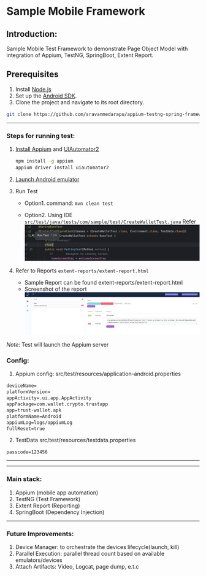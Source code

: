 # Sample Mobile Framework

## Introduction:
Sample Mobile Test Framework to demonstrate Page Object Model with integration of Appium, TestNG, SpringBoot, Extent Report.

## Prerequisites
1. Install [Node.js](https://github.com/nodejs/help/wiki/Installation)
2. Set up the [Android SDK](https://developer.android.com/about/versions/14/setup-sdk).
3. Clone the project and navigate to its root directory.
```bash
git clone https://github.com/sravanmedarapu/appium-testng-spring-framework
```

---
### Steps for running test:
1. [Install Appium](https://appium.io/docs/en/2.0/quickstart/install/) and [UIAutomator2](https://appium.io/docs/en/2.0/quickstart/uiauto2-driver/)
    ```bash
    npm install -g appium
    appium driver install uiautomator2 
    ```
2. [Launch Android emulator](https://developer.android.com/studio/run/emulator-commandline)
3. Run Test 
  
   - Option1. command: ```mvn clean test```

   - Option2. Using IDE `src/test/java/tests/com/sample/test/CreateWalletTest.java`
             Refer ![extent report](RunTest_In_IDE.png)

4. Refer to Reports  `extent-reports/extent-report.html`
   - Sample Report can be found extent-reports/extent-report.html
   - Screenshot of the report ![extent report](SampleExtentReport.png)

*Note*: Test will launch the Appium server

### Config:
1. Appium config: src/test/resources/application-android.properties
 ```
deviceName=
platformVersion=
appActivity=.ui.app.AppActivity
appPackage=com.wallet.crypto.trustapp
app=trust-wallet.apk
platformName=Android
appiumLog=logs/appiumLog
fullReset=true
```

2. TestData src/test/resources/testdata.properties
```
passcode=123456
```
---

---


### Main stack:
1. Appium (mobile app automation)
2. TestNG (Test Framework)
3. Extent Report (Reporting)
4. SpringBoot (Dependency Injection)
---
### Future Improvements:
1. Device Manager: to orchestrate the devices lifecycle(launch, kill)
2. Parallel Execution: parallel thread count based on available emulators/devices
3. Attach Artifacts: Video, Logcat, page dump, e.t.c